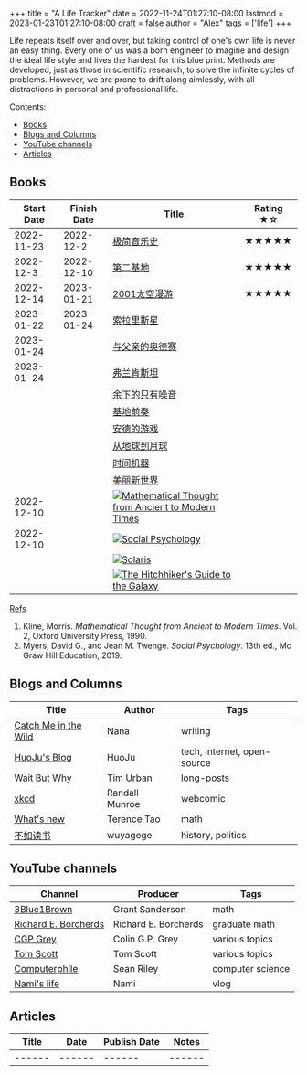 +++
title   = "A Life Tracker"
date    = 2022-11-24T01:27:10-08:00
lastmod = 2023-01-23T01:27:10-08:00
draft   = false
author  = "Alex"
tags    = ['life']
+++

Life repeats itself over and over, but taking control of one's own life is never an easy thing. Every one of us was a born engineer to imagine and design the ideal life style and lives the hardest for this blue print. Methods are developed, just as those in scientific research, to solve the infinite cycles of problems. However, we are prone to drift along aimlessly, with all distractions in personal and professional life. 

Contents:
* [Books](#books)
* [Blogs and Columns](#blogs-and-columns)
* [YouTube channels](#youtube-channels)
* [Articles](#articles)

## Books
| Start Date | Finish Date | Title                                                          | Rating ★☆ |
|------------|-------------|----------------------------------------------------------------|-----------|
| 2022-11-23 | 2022-12-2   | [极简音乐史](https://book.douban.com/subject/27085977/)        | ★★★★★     |
| 2022-12-3  | 2022-12-10  | [第二基地](https://book.douban.com/subject/26389894/)          | ★★★★★     |
| 2022-12-14 | 2023-01-21  | [2001太空漫游](https://book.douban.com/subject/30471298/)      | ★★★★★     |
| 2023-01-22 | 2023-01-24  | [索拉里斯星](https://book.douban.com/subject/35049755/)        |           |
| 2023-01-24 |             | [与父亲的奥德赛](https://book.douban.com/subject/35778225/)    |           |
| 2023-01-24 |             | [弗兰肯斯坦](https://book.douban.com/subject/35178089/)        |           |
|            |             | [余下的只有噪音](https://book.douban.com/subject/34978358/)    |           |
|            |             | [基地前奏](https://book.douban.com/subject/26389893/)          |           |
|            |             | [安德的游戏](https://book.douban.com/subject/26389893/)        |           |
|            |             | [从地球到月球](https://book.douban.com/subject/3198682/)       |           |
|            |             | [时间机器](https://book.douban.com/subject/34994960/)          |           |
|            |             | [美丽新世界](https://book.douban.com/subject/27002046/)        |           |
| 2022-12-10 |             | [![Mathematical Thought from Ancient to Modern Times][97]][98] |           |
| 2022-12-10 |             | [![Social Psychology][99]][100] |           |
|            |             | [![Solaris][101]][102]                                         |           |
|            |             | [![The Hitchhiker's Guide to the Galaxy][103]][104]            |           |

[97]: https://images-na.ssl-images-amazon.com/images/S/compressed.photo.goodreads.com/books/1347523653i/3240085.jpg 
[98]: https://www.goodreads.com/en/book/show/3240085 
[99]: https://images-na.ssl-images-amazon.com/images/S/compressed.photo.goodreads.com/books/1536382756i/41737051.jpg
[100]: https://www.goodreads.com/book/show/41737051-social-psychology
[101]: https://www.syndetics.com/index.aspx?isbn=9780571311576&issn=/LC.JPG&client=burnabypl&type=xw12
[102]: https://burnaby.bibliocommons.com/v2/record/S2C1648123
[103]: https://www.syndetics.com/index.aspx?isbn=9780330508537&issn=/LC.JPG&client=burnabypl&type=xw12 
[104]: https://burnaby.bibliocommons.com/v2/record/S2C1082537

[Refs](https://owl.purdue.edu/owl/research_and_citation/mla_style/mla_formatting_and_style_guide/mla_works_cited_page_books.html)
1.  Kline, Morris. _Mathematical Thought from Ancient to Modern Times_. Vol. 2, Oxford University Press, 1990.
2.  Myers, David G., and Jean M. Twenge. _Social Psychology_. 13th ed., Mc Graw Hill Education, 2019.

## Blogs and Columns
| Title                                                      | Author         | Tags                        |
|------------------------------------------------------------|----------------|-----------------------------|
| [Catch Me in the Wild](https://nananadanada.substack.com/) | Nana           | writing                     |
| [HuoJu's Blog](https://jhuo.ca/)                           | HuoJu          | tech, Internet, open-source |
| [Wait But Why](https://waitbutwhy.com/)                    | Tim Urban      | long-posts                  |
| [xkcd](https://xkcd.com/)                                  | Randall Munroe | webcomic                    |
| [What's new](https://terrytao.wordpress.com/)              | Terence Tao    | math                        |
| [不如读书](https://wuyagege.substack.com/)                 | wuyagege       | history, politics           |

## YouTube channels
| Channel                                                                 | Producer             | Tags             |
|-------------------------------------------------------------------------|----------------------|------------------|
| [3Blue1Brown](https://www.youtube.com/@3blue1brown)                     | Grant Sanderson      | math             |
| [Richard E. Borcherds](https://www.youtube.com/@richarde.borcherds7998) | Richard E. Borcherds | graduate math    |
| [CGP Grey](https://www.youtube.com/@CGPGrey)                            | Colin G.P. Grey      | various topics   |
| [Tom Scott](https://www.youtube.com/@TomScottGo)                        | Tom Scott            | various topics   |
| [Computerphile](https://www.youtube.com/@Computerphile)                 | Sean Riley           | computer science |
| [Nami's life](https://www.youtube.com/@naminokurashi)                   | Nami                 | vlog             |

## Articles
| Title  | Date   | Publish Date | Notes  |
|--------|--------|--------------|--------|
| ------ | ------ | ------       | ------ |
